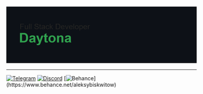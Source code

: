 ![Header Image](header.png)

---

[![Telegram](https://img.shields.io/badge/Telegram-2CA5E0?style=for-the-badge&logo=telegram&logoColor=white)](https://t.me/apolanski13)
[![Discord](https://img.shields.io/badge/Discord-5865F2?style=for-the-badge&logo=discord&logoColor=white)](https://discord.com/users/590658853884919868)
[![Behance]([https://img.shields.io/badge/Discord-5865F2?style=for-the-badge&logo=discord&logoColor=white](https://img.shields.io/badge/Behance-0054F7?style=for-the-badge&logo=behance&logoColor=white))](https://www.behance.net/aleksybiskwitow)
